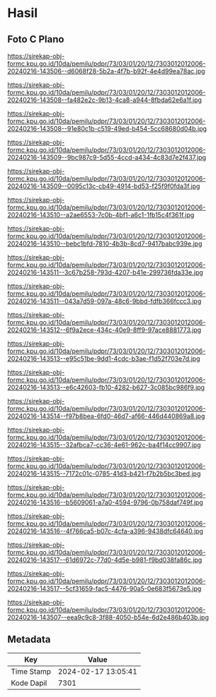# Hasil

## Foto C Plano

https://sirekap-obj-formc.kpu.go.id/10da/pemilu/pdpr/73/03/01/20/12/7303012012006-20240216-143506--d6068f28-5b2a-4f7b-b92f-4e4d99ea78ac.jpg

https://sirekap-obj-formc.kpu.go.id/10da/pemilu/pdpr/73/03/01/20/12/7303012012006-20240216-143508--fa482e2c-9b13-4ca8-a944-8fbda62e6a1f.jpg

https://sirekap-obj-formc.kpu.go.id/10da/pemilu/pdpr/73/03/01/20/12/7303012012006-20240216-143508--91e80c1b-c519-49ed-b454-5cc68680d04b.jpg

https://sirekap-obj-formc.kpu.go.id/10da/pemilu/pdpr/73/03/01/20/12/7303012012006-20240216-143509--9bc987c9-5d55-4ccd-a434-4c83d7e2f437.jpg

https://sirekap-obj-formc.kpu.go.id/10da/pemilu/pdpr/73/03/01/20/12/7303012012006-20240216-143509--0095c13c-cb49-4914-bd53-f25f9f0fda3f.jpg

https://sirekap-obj-formc.kpu.go.id/10da/pemilu/pdpr/73/03/01/20/12/7303012012006-20240216-143510--a2ae6553-7c0b-4bf1-a6c1-1fb15c4f361f.jpg

https://sirekap-obj-formc.kpu.go.id/10da/pemilu/pdpr/73/03/01/20/12/7303012012006-20240216-143510--bebc1bfd-7810-4b3b-8cd7-9417babc939e.jpg

https://sirekap-obj-formc.kpu.go.id/10da/pemilu/pdpr/73/03/01/20/12/7303012012006-20240216-143511--3c67b258-793d-4207-b41e-299736fda33e.jpg

https://sirekap-obj-formc.kpu.go.id/10da/pemilu/pdpr/73/03/01/20/12/7303012012006-20240216-143511--043a7d59-097a-48c6-9bbd-fdfb366fccc3.jpg

https://sirekap-obj-formc.kpu.go.id/10da/pemilu/pdpr/73/03/01/20/12/7303012012006-20240216-143512--6f9a2ece-434c-40e9-8ff9-97ace8881773.jpg

https://sirekap-obj-formc.kpu.go.id/10da/pemilu/pdpr/73/03/01/20/12/7303012012006-20240216-143513--e95c51be-9dd1-4cdc-b3ae-f1d52f703e7d.jpg

https://sirekap-obj-formc.kpu.go.id/10da/pemilu/pdpr/73/03/01/20/12/7303012012006-20240216-143513--e6c42603-fb10-4282-b627-3c085bc986f9.jpg

https://sirekap-obj-formc.kpu.go.id/10da/pemilu/pdpr/73/03/01/20/12/7303012012006-20240216-143514--f97b8bea-6fd0-46d7-af66-446d440869a8.jpg

https://sirekap-obj-formc.kpu.go.id/10da/pemilu/pdpr/73/03/01/20/12/7303012012006-20240216-143515--32afbca7-cc36-4e61-962c-ba4f14cc9907.jpg

https://sirekap-obj-formc.kpu.go.id/10da/pemilu/pdpr/73/03/01/20/12/7303012012006-20240216-143515--7172c01c-0785-41d3-b421-f7b2b5bc3bed.jpg

https://sirekap-obj-formc.kpu.go.id/10da/pemilu/pdpr/73/03/01/20/12/7303012012006-20240216-143516--b5609061-a7a0-4594-9796-0b758daf749f.jpg

https://sirekap-obj-formc.kpu.go.id/10da/pemilu/pdpr/73/03/01/20/12/7303012012006-20240216-143516--4f766ca5-b07c-4cfa-a396-9438dfc64640.jpg

https://sirekap-obj-formc.kpu.go.id/10da/pemilu/pdpr/73/03/01/20/12/7303012012006-20240216-143517--61d6972c-77d0-4d5e-b981-f9bd038fa86c.jpg

https://sirekap-obj-formc.kpu.go.id/10da/pemilu/pdpr/73/03/01/20/12/7303012012006-20240216-143517--5cf31659-fac5-4476-90a5-0e683f5673e5.jpg

https://sirekap-obj-formc.kpu.go.id/10da/pemilu/pdpr/73/03/01/20/12/7303012012006-20240216-143507--eea9c9c8-3f88-4050-b54e-6d2e486b403b.jpg


## Metadata

| Key        | Value               |
| ---------- | ------------------- |
| Time Stamp | 2024-02-17 13:05:41 |
| Kode Dapil | 7301                |




